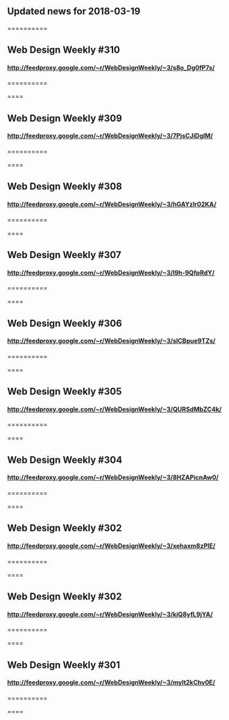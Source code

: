 ## Updated news for 2018-03-19 

==========
## Web Design Weekly #310
#### http://feedproxy.google.com/~r/WebDesignWeekly/~3/s8o_Dg0fP7s/

==========

====
## Web Design Weekly #309
#### http://feedproxy.google.com/~r/WebDesignWeekly/~3/7PjsCJiDglM/

==========

====
## Web Design Weekly #308
#### http://feedproxy.google.com/~r/WebDesignWeekly/~3/hGAYzlr02KA/

==========

====
## Web Design Weekly #307
#### http://feedproxy.google.com/~r/WebDesignWeekly/~3/l9h-9QfpRdY/

==========

====
## Web Design Weekly #306
#### http://feedproxy.google.com/~r/WebDesignWeekly/~3/slCBpue9TZs/

==========

====
## Web Design Weekly #305
#### http://feedproxy.google.com/~r/WebDesignWeekly/~3/QURSdMbZC4k/

==========

====
## Web Design Weekly #304
#### http://feedproxy.google.com/~r/WebDesignWeekly/~3/8HZAPicnAw0/

==========

====
## Web Design Weekly #302
#### http://feedproxy.google.com/~r/WebDesignWeekly/~3/xehaxm8zPIE/

==========

====
## Web Design Weekly #302
#### http://feedproxy.google.com/~r/WebDesignWeekly/~3/kiQ8yfL9jYA/

==========

====
## Web Design Weekly #301
#### http://feedproxy.google.com/~r/WebDesignWeekly/~3/mylt2kChv0E/

==========

====

